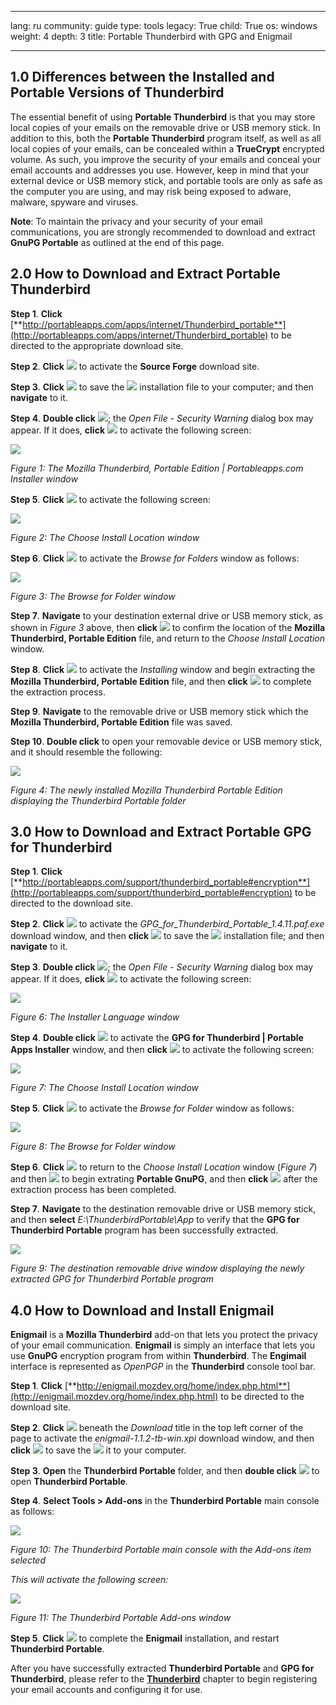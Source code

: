 

---

lang: ru
community: guide
type: tools
legacy: True
child: True
os: windows
weight: 4
depth: 3
title: Portable Thunderbird with GPG and Enigmail

---

## 1.0 Differences between the Installed and Portable Versions of Thunderbird ##

The essential benefit of using **Portable Thunderbird** is that you may store local copies of your emails on the removable drive or USB memory stick. In addition to this, both the **Portable Thunderbird** program itself, as well as all local copies of your emails, can be concealed within a **TrueCrypt** encrypted volume. As such, you improve the security of your emails and conceal your email accounts and addresses you use. However, keep in mind that your external device or USB memory stick, and portable tools are only as safe as the computer you are using, and may risk being exposed to adware, malware, spyware and viruses.

**Note**: To maintain the privacy and your security of your email communications, you are strongly recommended to download and extract **GnuPG Portable** as outlined at the end of this page.

## 2.0 How to Download and Extract Portable Thunderbird ##
**Step 1**. **Click** [**http://portableapps.com/apps/internet/Thunderbird_portable**](http://portableapps.com/apps/internet/Thunderbird_portable) to be directed to the appropriate download site.

**Step 2**. **Click** ![](/sbox/screen/thunderbirdportable-en/01.png) to activate the **Source Forge** download site.

**Step 3**. **Click** ![](/sbox/screen/thunderbirdportable-en/02.png) to save the ![](/sbox/screen/thunderbirdportable-en/03.png) installation file to your computer; and then **navigate** to it.

**Step 4**. **Double click** ![](/sbox/screen/thunderbirdportable-en/03.png); the *Open File - Security Warning* dialog box may appear. If it does, **click** ![](/sbox/screen/thunderbirdportable-en/04.png) to activate the following screen:

![](/sbox/screen/thunderbirdportable-en/05.png)

*Figure 1: The Mozilla Thunderbird, Portable Edition | Portableapps.com Installer window*

**Step 5**. **Click** ![](/sbox/screen/thunderbirdportable-en/06.png) to activate the following screen:

![](/sbox/screen/thunderbirdportable-en/07.png)

*Figure 2: The Choose Install Location window*

**Step 6**. **Click** ![](/sbox/screen/thunderbirdportable-en/08.png) to activate the *Browse for Folders* window as follows:

![](/sbox/screen/thunderbirdportable-en/09.png)

*Figure 3: The Browse for Folder window*

**Step 7**. **Navigate** to your destination external drive or USB memory stick, as shown in *Figure 3* above, then **click** ![](/sbox/screen/thunderbirdportable-en/10.png) to confirm the location of the **Mozilla Thunderbird, Portable Edition** file, and return to the *Choose Install Location* window. 

**Step 8**. **Click** ![](/sbox/screen/thunderbirdportable-en/11.png) to activate the *Installing* window and begin extracting the **Mozilla Thunderbird, Portable Edition** file, and then **click** ![](/sbox/screen/thunderbirdportable-en/12.png) to complete the extraction process.

**Step 9**. **Navigate** to the removable drive or USB memory stick which the **Mozilla Thunderbird, Portable Edition** file was saved.

**Step 10**. **Double click** to open your removable device or USB memory stick, and it should resemble the following:

![](/sbox/screen/thunderbirdportable-en/13.png)

*Figure 4: The newly installed Mozilla Thunderbird Portable Edition displaying the Thunderbird Portable folder*

## 3.0 How to Download and Extract Portable GPG for Thunderbird ##

**Step 1**. **Click** [**http://portableapps.com/support/thunderbird_portable#encryption**](http://portableapps.com/support/thunderbird_portable#encryption) to be directed to the download site.

**Step 2**. **Click** ![](/sbox/screen/thunderbirdportable-en/17.png) to activate the *GPG_for_Thunderbird_Portable_1.4.11.paf.exe* download window, and then **click** ![](/sbox/screen/thunderbirdportable-en/02.png) to save the ![](/sbox/screen/thunderbirdportable-en/18.png) installation file; and then **navigate** to it.

**Step 3**. **Double click** ![](/sbox/screen/thunderbirdportable-en/18.png); the *Open File - Security Warning* dialog box may appear. If it does, **click** ![](/sbox/screen/thunderbirdportable-en/04.png) to activate the following screen:

![](/sbox/screen/thunderbirdportable-en/19.png)

*Figure 6: The Installer Language window*

**Step 4**. **Double click** ![](/sbox/screen/thunderbirdportable-en/10.png) to activate the **GPG for Thunderbird | Portable Apps Installer** window, and then **click** ![](/sbox/screen/thunderbirdportable-en/06.png) to activate the following screen:

![](/sbox/screen/thunderbirdportable-en/20.png)

*Figure 7: The Choose Install Location window*

**Step 5**. **Click** ![](/sbox/screen/thunderbirdportable-en/08.png) to activate the *Browse for Folder* window as follows:

![](/sbox/screen/thunderbirdportable-en/21.png)

*Figure 8: The Browse for Folder window*

**Step 6**. **Click** ![](/sbox/screen/thunderbirdportable-en/10.png) to return to the *Choose Install Location* window (*Figure 7*) and then ![](/sbox/screen/thunderbirdportable-en/11.png) to begin extrating **Portable GnuPG**, and then **click** ![](/sbox/screen/thunderbirdportable-en/12.png) after the extraction process has been completed.

**Step 7**. **Navigate** to the destination removable drive or USB memory stick, and then **select** *E:\ThunderbirdPortable\App* to verify that the **GPG for Thunderbird Portable** program has been successfully extracted.

![](/sbox/screen/thunderbirdportable-en/23.png)

*Figure 9: The destination removable drive window displaying the newly extracted GPG for Thunderbird Portable program*

## 4.0 How to Download and Install Enigmail ##

**Enigmail** is a **Mozilla Thunderbird** add-on that lets you protect the privacy of your email communication. **Enigmail** is  simply an interface that lets you use **GnuPG** encryption program from within **Thunderbird**.  The **Engimail** interface is represented as *OpenPGP* in the **Thunderbird** console tool bar. 

**Step 1**. **Click** [**http://enigmail.mozdev.org/home/index.php.html**](http://enigmail.mozdev.org/home/index.php.html) to be directed to the download site.

**Step 2**. **Click** ![](/sbox/screen/thunderbirdportable-en/24.png) beneath the *Download* title in the top left corner of the page to activate the *enigmail-1.1.2-tb-win.xpi* download window, and then **click** ![](/sbox/screen/thunderbirdportable-en/25.png) to save the ![](/sbox/screen/thunderbirdportable-en/26.png) it to your computer.

**Step 3**. **Open** the **Thunderbird Portable** folder, and then **double click** ![](/sbox/screen/thunderbirdportable-en/14.png) to open **Thunderbird Portable**.

**Step 4**. **Select Tools > Add-ons**  in the **Thunderbird Portable** main console as follows:

![](/sbox/screen/thunderbirdportable-en/27.png)

*Figure 10: The Thunderbird Portable main console with the Add-ons item selected*

*This will activate the following screen:*

![](/sbox/screen/thunderbirdportable-en/28.png)

*Figure 11: The Thunderbird Portable Add-ons window*

**Step 5**. **Click** ![](/sbox/screen/thunderbirdportable-en/29.png) to complete the **Enigmail** installation, and restart **Thunderbird Portable**.

After you have successfully extracted **Thunderbird Portable** and **GPG for Thunderbird**, please refer to the [**Thunderbird**](/en/thunderbird_main) chapter to begin  registering your email accounts and configuring it for use.

